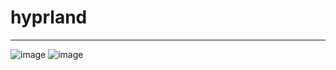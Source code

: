 # hyprland
-----------------------------------------------------------------------------------------
![image](https://github.com/user-attachments/assets/0b2526a4-a662-4a0b-90cc-c24b8045d3ba)
![image](https://github.com/user-attachments/assets/f71e597f-a4b3-4f43-a6b5-5981b173dd4a)
